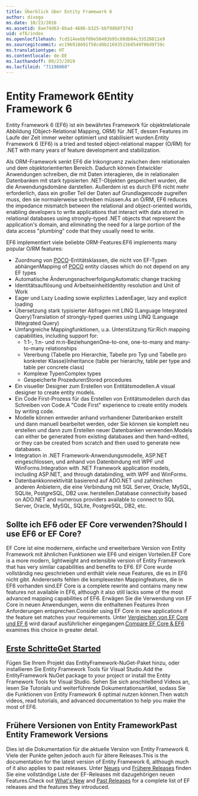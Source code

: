 ```yaml
---
title: Überblick über Entity Framework 6
author: divega
ms.date: 10/23/2016
ms.assetid: 8ae74d63-6bad-4686-b325-bbf9d68f3743
uid: ef6/index
ms.openlocfilehash: fcd514eebbf09e50403b95c88db04c33520011e9
ms.sourcegitcommit: ec196918691f50cd0b21693515b0549f06d9f39c
ms.translationtype: HT
ms.contentlocale: de-DE
ms.lasthandoff: 09/23/2019
ms.locfileid: "71198060"
---
```

# <a name="entity-framework-6"></a><span data-ttu-id="fc84b-102">Entity Framework 6</span><span class="sxs-lookup"><span data-stu-id="fc84b-102">Entity Framework 6</span></span>
<span data-ttu-id="fc84b-103">Entity Framework 6 (EF6) ist ein bewährtes Framework für objektrelationale Abbildung (Object-Relational Mapping, ORM) für .NET, dessen Features im Laufe der Zeit immer weiter optimiert und stabilisiert wurden.</span><span class="sxs-lookup"><span data-stu-id="fc84b-103">Entity Framework 6 (EF6) is a tried and tested object-relational mapper (O/RM) for .NET with many years of feature development and stabilization.</span></span>

<span data-ttu-id="fc84b-104">Als ORM-Framework senkt EF6 die Inkongruenz zwischen dem relationalen und dem objektorientierten Bereich. Dadurch können Entwickler Anwendungen schreiben, die mit Daten interagieren, die in relationalen Datenbanken mit stark typisierten .NET-Objekten gespeichert wurden, die die Anwendungsdomäne darstellen. Außerdem ist es durch EF6 nicht mehr erforderlich, dass ein großer Teil der Daten auf Grundlagencode zugreifen muss, den sie normalerweise schreiben müssen.</span><span class="sxs-lookup"><span data-stu-id="fc84b-104">As an O/RM, EF6 reduces the impedance mismatch between the relational and object-oriented worlds, enabling developers to write applications that interact with data stored in relational databases using strongly-typed .NET objects that represent the application's domain, and eliminating the need for a large portion of the data access "plumbing" code that they usually need to write.</span></span>

<span data-ttu-id="fc84b-105">EF6 implementiert viele beliebte ORM-Features:</span><span class="sxs-lookup"><span data-stu-id="fc84b-105">EF6 implements many popular O/RM features:</span></span>
- <span data-ttu-id="fc84b-106">Zuordnung von [POCO](~/ef6/resources/glossary.md#poco)-Entitätsklassen, die nicht von EF-Typen abhängen</span><span class="sxs-lookup"><span data-stu-id="fc84b-106">Mapping of [POCO](~/ef6/resources/glossary.md#poco) entity classes which do not depend on any EF types</span></span>
- <span data-ttu-id="fc84b-107">Automatische Änderungsnachverfolgung</span><span class="sxs-lookup"><span data-stu-id="fc84b-107">Automatic change tracking</span></span>
- <span data-ttu-id="fc84b-108">Identitätsauflösung und Arbeitseinheit</span><span class="sxs-lookup"><span data-stu-id="fc84b-108">Identity resolution and Unit of Work</span></span>
- <span data-ttu-id="fc84b-109">Eager und Lazy Loading sowie explizites Laden</span><span class="sxs-lookup"><span data-stu-id="fc84b-109">Eager, lazy and explicit loading</span></span>
- <span data-ttu-id="fc84b-110">Übersetzung stark typisierter Abfragen mit LINQ (Language Integrated Query)</span><span class="sxs-lookup"><span data-stu-id="fc84b-110">Translation of strongly-typed queries using LINQ (Language INtegrated Query)</span></span>
- <span data-ttu-id="fc84b-111">Umfangreiche Mappingfunktionen, u.a. Unterstützung für:</span><span class="sxs-lookup"><span data-stu-id="fc84b-111">Rich mapping capabilities, including support for:</span></span>
  - <span data-ttu-id="fc84b-112">1:1-, 1:n- und m:n-Beziehungen</span><span class="sxs-lookup"><span data-stu-id="fc84b-112">One-to-one, one-to-many and many-to-many relationships</span></span>
  - <span data-ttu-id="fc84b-113">Vererbung (Tabelle pro Hierarchie, Tabelle pro Typ und Tabelle pro konkreter Klasse)</span><span class="sxs-lookup"><span data-stu-id="fc84b-113">Inheritance (table per hierarchy, table per type and table per concrete class)</span></span>
  - <span data-ttu-id="fc84b-114">Komplexe Typen</span><span class="sxs-lookup"><span data-stu-id="fc84b-114">Complex types</span></span>
  - <span data-ttu-id="fc84b-115">Gespeicherte Prozeduren</span><span class="sxs-lookup"><span data-stu-id="fc84b-115">Stored procedures</span></span>
- <span data-ttu-id="fc84b-116">Ein visueller Designer zum Erstellen von Entitätsmodellen.</span><span class="sxs-lookup"><span data-stu-id="fc84b-116">A visual designer to create entity models.</span></span>
- <span data-ttu-id="fc84b-117">Ein Code First-Prozess für das Erstellen von Entitätsmodellen durch das Schreiben von Code.</span><span class="sxs-lookup"><span data-stu-id="fc84b-117">A "Code First" experience to create entity models by writing code.</span></span>
- <span data-ttu-id="fc84b-118">Modelle können entweder anhand vorhandener Datenbanken erstellt und dann manuell bearbeitet werden, oder Sie können sie komplett neu erstellen und dann zum Erstellen neuer Datenbanken verwenden.</span><span class="sxs-lookup"><span data-stu-id="fc84b-118">Models can either be generated from existing databases and then hand-edited, or they can be created from scratch and then used to generate new databases.</span></span>
- <span data-ttu-id="fc84b-119">Integration in .NET Framework-Anwendungsmodelle, ASP.NET eingeschlossen, und anhand von Datenbindung mit WPF und WinForms.</span><span class="sxs-lookup"><span data-stu-id="fc84b-119">Integration with .NET Framework application models, including ASP.NET, and through databinding, with WPF and WinForms.</span></span>
- <span data-ttu-id="fc84b-120">Datenbankkonnektivität basierend auf ADO.NET und zahlreichen anderen Anbietern, die eine Verbindung mit SQL Server, Oracle, MySQL, SQLite, PostgreSQL, DB2 usw. herstellen.</span><span class="sxs-lookup"><span data-stu-id="fc84b-120">Database connectivity based on ADO.NET and numerous providers available to connect to SQL Server, Oracle, MySQL, SQLite, PostgreSQL, DB2, etc.</span></span>

## <a name="should-i-use-ef6-or-ef-core"></a><span data-ttu-id="fc84b-121">Sollte ich EF6 oder EF Core verwenden?</span><span class="sxs-lookup"><span data-stu-id="fc84b-121">Should I use EF6 or EF Core?</span></span>

<span data-ttu-id="fc84b-122">EF Core ist eine modernere, einfache und erweiterbare Version von Entity Framework mit ähnlichen Funktionen wie EF6 und einigen Vorteilen.</span><span class="sxs-lookup"><span data-stu-id="fc84b-122">EF Core is a more modern, lightweight and extensible version of Entity Framework that has very similar capabilities and benefits to EF6.</span></span>
<span data-ttu-id="fc84b-123">EF Core wurde vollständig neu geschrieben und enthält viele neue Features, die es in EF6 nicht gibt. Andererseits fehlen die komplexesten Mappingfeatures, die in EF6 vorhanden sind.</span><span class="sxs-lookup"><span data-stu-id="fc84b-123">EF Core is a complete rewrite and contains many new features not available in EF6, although it also still lacks some of the most advanced mapping capabilities of EF6.</span></span>
<span data-ttu-id="fc84b-124">Erwägen Sie die Verwendung von EF Core in neuen Anwendungen, wenn die enthaltenen Features Ihren Anforderungen entsprechen.</span><span class="sxs-lookup"><span data-stu-id="fc84b-124">Consider using EF Core in new applications if the feature set matches your requirements.</span></span>
<span data-ttu-id="fc84b-125">Unter [Vergleichen von EF Core und EF 6](xref:efcore-and-ef6/index) wird darauf ausführlicher eingegangen.</span><span class="sxs-lookup"><span data-stu-id="fc84b-125">[Compare EF Core & EF6](xref:efcore-and-ef6/index) examines this choice in greater detail.</span></span>

## <a name="get-startedef6get-startedmd"></a>[<span data-ttu-id="fc84b-126">Erste Schritte</span><span class="sxs-lookup"><span data-stu-id="fc84b-126">Get Started</span></span>](~/ef6/get-started.md)

<span data-ttu-id="fc84b-127">Fügen Sie Ihrem Projekt das EntityFramework-NuGet-Paket hinzu, oder installieren Sie Entity Framework Tools für Visual Studio.</span><span class="sxs-lookup"><span data-stu-id="fc84b-127">Add the EntityFramework NuGet package to your project or install the Entity Framework Tools for Visual Studio.</span></span> <span data-ttu-id="fc84b-128">Sehen Sie sich anschließend Videos an, lesen Sie Tutorials und weiterführende Dokumentationsartikel, sodass Sie die Funktionen von Entity Framework 6 optimal nutzen können.</span><span class="sxs-lookup"><span data-stu-id="fc84b-128">Then watch videos, read tutorials, and advanced documentation to help you make the most of EF6.</span></span>

## <a name="past-entity-framework-versions"></a><span data-ttu-id="fc84b-129">Frühere Versionen von Entity Framework</span><span class="sxs-lookup"><span data-stu-id="fc84b-129">Past Entity Framework Versions</span></span>

<span data-ttu-id="fc84b-130">Dies ist die Dokumentation für die aktuelle Version von Entity Framework 6. Viele der Punkte gelten jedoch auch für ältere Releases.</span><span class="sxs-lookup"><span data-stu-id="fc84b-130">This is the documentation for the latest version of Entity Framework 6, although much of it also applies to past releases.</span></span>
<span data-ttu-id="fc84b-131">Unter [Neues](~/ef6/what-is-new/index.md) und [Frühere Releases](~/ef6/what-is-new/past-releases.md) finden Sie eine vollständige Liste der EF-Releases mit dazugehörigen neuen Features.</span><span class="sxs-lookup"><span data-stu-id="fc84b-131">Check out [What's New](~/ef6/what-is-new/index.md) and [Past Releases](~/ef6/what-is-new/past-releases.md) for a complete list of EF releases and the features they introduced.</span></span>
